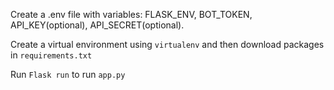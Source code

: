 Create a .env file with variables: FLASK_ENV, BOT_TOKEN, API_KEY(optional), API_SECRET(optional).

Create a virtual environment using `virtualenv` and then download packages in `requirements.txt`

Run `Flask run` to run `app.py`
